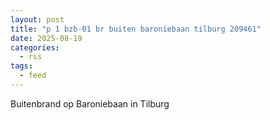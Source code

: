 ```yaml
---
layout: post
title: "p 1 bzb-01 br buiten baroniebaan tilburg 209461"
date: 2025-08-19
categories: 
  - rss
tags: 
  - feed
---
```


Buitenbrand op Baroniebaan in Tilburg
